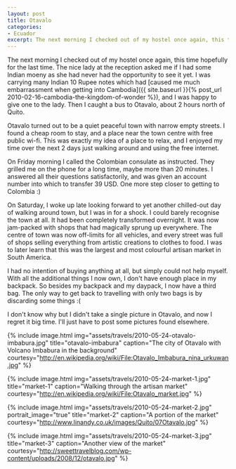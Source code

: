 ```yaml
---
layout: post
title: Otavalo
categories:
- Ecuador
excerpt: The next morning I checked out of my hostel once again, this time hopefully for the last time. The nice lady at the reception asked me if I had some Indian moeny as she had never had the opportunity to see it yet.
---
```


The next morning I checked out of my hostel once again, this time hopefully for
the last time. The nice lady at the reception asked me if I had some Indian
moeny as she had never had the opportunity to see it yet. I was carrying many
Indian 10 Rupee notes which had [caused me much embarrassment when getting into
Cambodia]({{ site.baseurl }}{% post_url 2010-02-16-cambodia-the-kingdom-of-wonder %}), and I was
happy to give one to the lady. Then I caught a bus to Otavalo, about 2 hours
north of Quito.

Otavalo turned out to be a quiet peaceful town with narrow empty streets. I
found a cheap room to stay, and a place near the town centre with free public
wi-fi. This was exactly my idea of a place to relax, and I enjoyed my time over
the next 2 days just walking around and using the free internet.

On Friday morning I called the Colombian consulate as instructed. They grilled
me on the phone for a long time, maybe more than 20 minutes. I answered all
their questions satisfactorily, and was given an account number into which to
transfer 39 USD. One more step closer to getting to Colombia :)

On Saturday, I woke up late looking forward to yet another chilled-out day of
walking around town, but I was in for a shock. I could barely recognise the town
at all. It had been completely transformed overnight. It was now jam-packed with
shops that had magically sprung up everywhere. The centre of town was now
off-limits for all vehicles, and every street was full of shops selling
everything from artistic creations to clothes to food. I was to later learn that
this was the largest and most colourful artisan market in South America.

I had no intention of buying anything at all, but simply could not help myself.
With all the additional things I now own, I don't have enough place in my
backpack. So besides my backpack and my daypack, I now have a third bag. The
only way to get back to travelling with only two bags is by discarding some
things :(

I don't know why but I didn't take a single picture in Otavalo, and now I regret
it big time. I'll just have to post some pictures found elsewhere.

{% include image.html
    img="assets/travels/2010-05-24-otavalo-imbabura.jpg"
    title="otavalo-imbabura"
    caption="The city of Otavalo with Volcano Imbabura in the background"
    courtesy="http://en.wikipedia.org/wiki/File:Otavalo_Imbabura_nina_urkuwan.jpg"
        %}

{% include image.html
    img="assets/travels/2010-05-24-market-1.jpg"
    title="market-1"
    caption="Walking through the artisan market"
    courtesy="http://en.wikipedia.org/wiki/File:Otavalo_market.jpg" %}

{% include image.html
    img="assets/travels/2010-05-24-market-2.jpg"
    portrait_image="true"
    title="market-2"
    caption="A portion of the market"
    courtesy="http://www.linandy.co.uk/images/Quito/07Otavalo.jpg" %}

{% include image.html
    img="assets/travels/2010-05-24-market-3.jpg"
    title="market-3"
    caption="Another view of the market"
    courtesy="http://sweettravelblog.com/wp-content/uploads/2008/12/otavalo.jpg"
        %}
